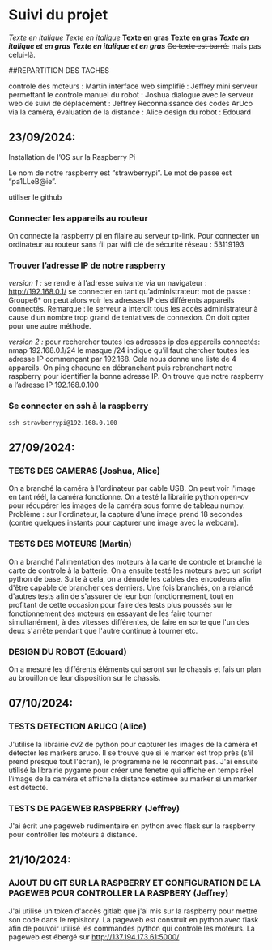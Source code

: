 # Suivi du projet


*Texte en italique*
_Texte en italique_
**Texte en gras**
__Texte en gras__
***Texte en italique et en gras***
___Texte en italique et en gras___
~~Ce texte est barré.~~ mais pas celui-là.


##REPARTITION DES TACHES

controle des moteurs : Martin
interface web simplifié : Jeffrey
mini serveur permettant le controle manuel du robot : Joshua
dialogue avec le serveur web de suivi de déplacement : Jeffrey
Reconnaissance des codes ArUco via la caméra, évaluation de la distance : Alice
design du robot : Edouard



## 23/09/2024:
Installation de l’OS sur la Raspberry Pi

Le nom de notre raspberry est “strawberrypi”. Le mot de passe est “pa1LLeB@ie”.


utiliser le github


### Connecter les appareils au routeur

On connecte la raspberry pi en filaire au serveur tp-link.
Pour connecter un ordinateur au routeur sans fil par wifi
	clé de sécurité réseau : 53119193


### Trouver l’adresse IP de notre raspberry

*version 1 :* 
se rendre à l’adresse suivante via un navigateur : http://192.168.0.1/
se connecter en tant qu’administrateur:
mot de passe : Groupe6*
on peut alors voir les adresses IP des différents appareils connectés.
Remarque : le serveur a interdit tous les accès administrateur à cause d’un nombre trop grand de tentatives de connexion. On doit opter pour une autre méthode.

*version 2 :*
pour rechercher toutes les adresses ip des appareils connectés:
	nmap 192.168.0.1/24
le masque /24 indique qu’il faut chercher toutes les adresse IP commençant par 192.168.
Cela nous donne une liste de 4 appareils. On ping chacune en débranchant puis rebranchant notre raspberry pour identifier la bonne adresse IP. On trouve que notre raspberry a l’adresse IP 192.168.0.100

### Se connecter en ssh à la raspberry

	
	ssh strawberrypi@192.168.0.100
	
	
## 27/09/2024:

### TESTS DES CAMERAS (Joshua, Alice)

On a branché la caméra à l'ordinateur par cable USB. On peut voir l'image en tant réél, la caméra fonctionne. On a testé la librairie python open-cv pour récupérer les images de la caméra sous forme de tableau numpy. Problème : sur l'ordinateur, la capture d'une image prend 18 secondes (contre quelques instants pour capturer une image avec la webcam). 

### TESTS DES MOTEURS (Martin)

On a branché l'alimentation des moteurs à la carte de controle et branché la carte de controle à la batterie. 
On a ensuite testé les moteurs avec un script python de base.
Suite à cela, on a dénudé les cables des encodeurs afin d'être capable de brancher ces derniers. Une fois branchés, on a relancé d'autres tests afin de s'assurer de leur bon fonctionnement, tout en profitant de cette occasion pour faire des tests plus poussés sur le fonctionnement des moteurs en essayant de les faire tourner simultanément, à des vitesses différentes, de faire en sorte que l'un des  deux s'arrête pendant que l'autre continue à tourner etc.


### DESIGN DU ROBOT (Edouard)

On a mesuré les différents éléments qui seront sur le chassis et fais un plan au brouillon de leur disposition sur le chassis.


	
	
## 07/10/2024:

### TESTS DETECTION ARUCO (Alice)

J'utilise la librairie cv2 de python pour capturer les images de la caméra et détecter les markers aruco. Il se trouve que si le marker est trop près 
(s'il prend presque tout l'écran), le programme ne le reconnait pas. J'ai ensuite utilisé la librairie pygame pour créer une fenetre
qui affiche en temps réel l'image de la caméra et affiche la distance estimée au marker si un marker est détecté. 

### TESTS DE PAGEWEB RASPBERRY (Jeffrey)

J'ai écrit une pageweb rudimentaire en python avec flask sur la raspberry pour contrôller les moteurs à distance.

## 21/10/2024:

### AJOUT DU GIT SUR LA RASPBERRY ET CONFIGURATION DE LA PAGEWEB POUR CONTROLLER LA RASPBERY (Jeffrey)

J'ai utilisé un token d'accès gitlab que j'ai mis sur la raspberry pour mettre son code dans le repisitory.
La pageweb est construit en python avec flask afin de pouvoir utilisé les commandes python qui controle les moteurs.
La pageweb est ébergé sur http://137.194.173.61:5000/
